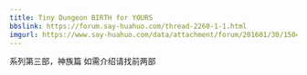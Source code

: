```yaml
---
title: Tiny Dungeon BIRTH for YOURS
bbslink: https://forum.say-huahuo.com/thread-2260-1-1.html
imgurl: https://www.say-huahuo.com/data/attachment/forum/201601/30/150432lb9lfzl0orggw7b8.jpg
---
```


系列第三部，神族篇
如需介绍请找前两部<!--more-->
